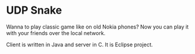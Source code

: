 UDP Snake
=========

Wanna to play classic game like on old Nokia phones? Now you can play it with your friends over the local network.

Client is written in Java and server in C. It is Eclipse project.

